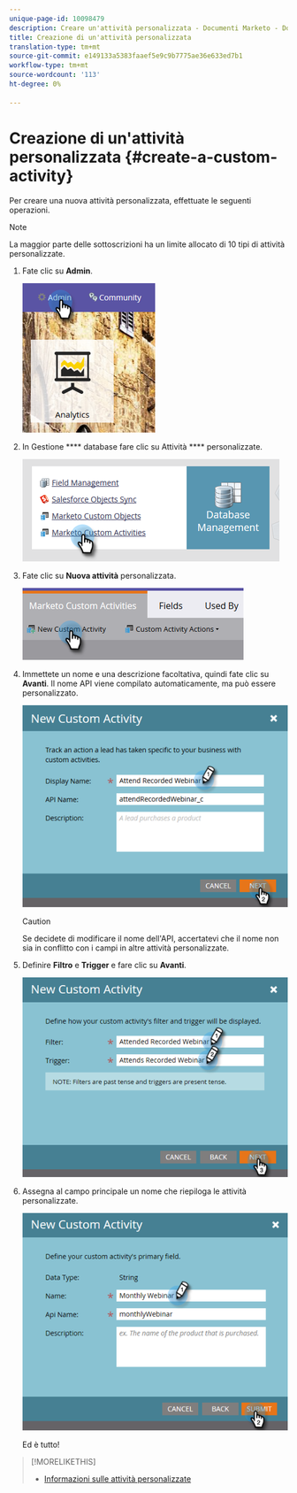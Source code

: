 ```yaml
---
unique-page-id: 10098479
description: Creare un'attività personalizzata - Documenti Marketo - Documentazione prodotto
title: Creazione di un'attività personalizzata
translation-type: tm+mt
source-git-commit: e149133a5383faaef5e9c9b7775ae36e633ed7b1
workflow-type: tm+mt
source-wordcount: '113'
ht-degree: 0%

---
```



# Creazione di un&#39;attività personalizzata {#create-a-custom-activity}

Per creare una nuova attività personalizzata, effettuate le seguenti operazioni.

>[!NOTE]
>
>La maggior parte delle sottoscrizioni ha un limite allocato di 10 tipi di attività personalizzate.

1. Fate clic su **Admin**.

   ![](assets/one.png)

1. In Gestione **** database fare clic su Attività **** personalizzate.

   ![](assets/two.png)

1. Fate clic su **Nuova attività** personalizzata.

   ![](assets/three.png)

1. Immettete un nome e una descrizione facoltativa, quindi fate clic su **Avanti**. Il nome API viene compilato automaticamente, ma può essere personalizzato.

   ![](assets/four.png)

   >[!CAUTION]
   >
   >Se decidete di modificare il nome dell&#39;API, accertatevi che il nome non sia in conflitto con i campi in altre attività personalizzate.

1. Definire **Filtro** e **Trigger** e fare clic su **Avanti**.

   ![](assets/five.png)

1. Assegna al campo principale un nome che riepiloga le attività personalizzate.

   ![](assets/six.png)

   Ed è tutto!

>[!MORELIKETHIS]
>
>* [Informazioni sulle attività personalizzate](understanding-custom-activities.md)

>



